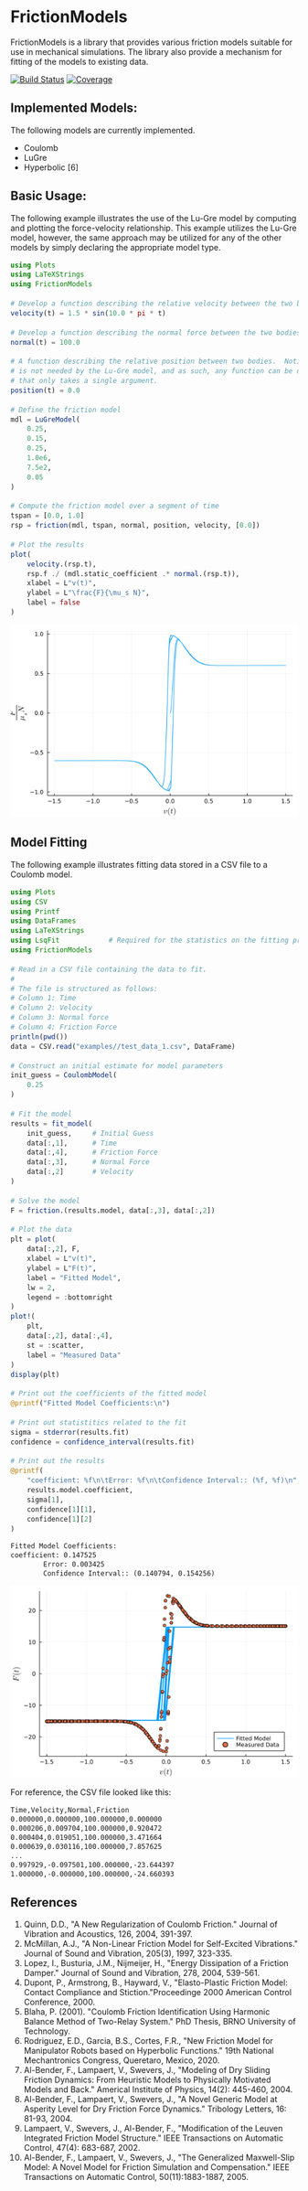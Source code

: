 # FrictionModels
FrictionModels is a library that provides various friction models suitable for use in mechanical simulations.  The library also provide a mechanism for fitting of the models to existing data.

[![Build Status](https://github.com/jchristopherson/FrictionModels.jl/actions/workflows/CI.yml/badge.svg?branch=main)](https://github.com/jchristopherson/FrictionModels.jl/actions/workflows/CI.yml?query=branch%3Amain)
[![Coverage](https://codecov.io/gh/jchristopherson/FrictionModels.jl/branch/main/graph/badge.svg)](https://codecov.io/gh/jchristopherson/FrictionModels.jl)

## Implemented Models:
The following models are currently implemented.
- Coulomb
- LuGre
- Hyperbolic [6]

## Basic Usage:
The following example illustrates the use of the Lu-Gre model by computing and plotting the force-velocity relationship.  This example utilizes the Lu-Gre model, however, the same approach may be utilized for any of the other models by simply declaring the appropriate model type.
```julia
using Plots
using LaTeXStrings
using FrictionModels

# Develop a function describing the relative velocity between the two bodies.
velocity(t) = 1.5 * sin(10.0 * pi * t)

# Develop a function describing the normal force between the two bodies.
normal(t) = 100.0

# A function describing the relative position between two bodies.  Notice, this
# is not needed by the Lu-Gre model, and as such, any function can be defined
# that only takes a single argument.
position(t) = 0.0

# Define the friction model
mdl = LuGreModel(
    0.25,
    0.15,
    0.25,
    1.0e6,
    7.5e2,
    0.05
)

# Compute the friction model over a segment of time
tspan = [0.0, 1.0]
rsp = friction(mdl, tspan, normal, position, velocity, [0.0])

# Plot the results
plot(
    velocity.(rsp.t), 
    rsp.f ./ (mdl.static_coefficient .* normal.(rsp.t)),
    xlabel = L"v(t)",
    ylabel = L"\frac{F}{\mu_s N}",
    label = false
)
```
![](images/lu_gre_example_plot_1.png?raw=true)

## Model Fitting
The following example illustrates fitting data stored in a CSV file to a Coulomb model.
```julia
using Plots
using CSV
using Printf
using DataFrames
using LaTeXStrings
using LsqFit            # Required for the statistics on the fitting process
using FrictionModels

# Read in a CSV file containing the data to fit.
#
# The file is structured as follows:
# Column 1: Time
# Column 2: Velocity
# Column 3: Normal force
# Column 4: Friction Force
println(pwd())
data = CSV.read("examples//test_data_1.csv", DataFrame)

# Construct an initial estimate for model parameters
init_guess = CoulombModel(
    0.25
)

# Fit the model
results = fit_model(
    init_guess,     # Initial Guess
    data[:,1],      # Time
    data[:,4],      # Friction Force
    data[:,3],      # Normal Force
    data[:,2]       # Velocity
)

# Solve the model
F = friction.(results.model, data[:,3], data[:,2])

# Plot the data
plt = plot(
    data[:,2], F,
    xlabel = L"v(t)",
    ylabel = L"F(t)",
    label = "Fitted Model",
    lw = 2,
    legend = :bottomright
)
plot!(
    plt,
    data[:,2], data[:,4],
    st = :scatter,
    label = "Measured Data"
)
display(plt)

# Print out the coefficients of the fitted model
@printf("Fitted Model Coefficients:\n")

# Print out statistitics related to the fit
sigma = stderror(results.fit)
confidence = confidence_interval(results.fit)

# Print out the results
@printf(
    "coefficient: %f\n\tError: %f\n\tConfidence Interval:: (%f, %f)\n",
    results.model.coefficient,
    sigma[1],
    confidence[1][1],
    confidence[1][2]
)
```
```text
Fitted Model Coefficients:
coefficient: 0.147525
        Error: 0.003425
        Confidence Interval:: (0.140794, 0.154256)
```
![](images/coulomb_fit_example_plot_1.png?raw=true)

For reference, the CSV file looked like this:
```csv
Time,Velocity,Normal,Friction
0.000000,0.000000,100.000000,0.000000
0.000206,0.009704,100.000000,0.920472
0.000404,0.019051,100.000000,3.471664
0.000639,0.030116,100.000000,7.857625
...
0.997929,-0.097501,100.000000,-23.644397
1.000000,-0.000000,100.000000,-24.660393
```

## References
1. Quinn, D.D., "A New Regularization of Coulomb Friction." Journal of Vibration and Acoustics, 126, 2004, 391-397.
2. McMillan, A.J., "A Non-Linear Friction Model for Self-Excited Vibrations." Journal of Sound and Vibration, 205(3), 1997, 323-335.
3. Lopez, I., Busturia, J.M., Nijmeijer, H., "Energy Dissipation of a Friction Damper." Journal of Sound and Vibration, 278, 2004, 539-561.
4. Dupont, P., Armstrong, B., Hayward, V., "Elasto-Plastic Friction Model: Contact Compliance and Stiction."Proceedinge 2000 American Control Conference, 2000.
5. Blaha, P. (2001). "Coulomb Friction Identification Using Harmonic Balance Method of Two-Relay System." PhD Thesis, BRNO University of Technology.
6. Rodriguez, E.D., Garcia, B.S., Cortes, F.R., "New Friction Model for Manipulator Robots based on Hyperbolic Functions." 19th National Mechantronics Congress, Queretaro, Mexico, 2020.
7. Al-Bender, F., Lampaert, V., Swevers, J., "Modeling of Dry Sliding Friction Dynamics: From Heuristic Models to Physically Motivated Models and Back." Americal Institute of Physics, 14(2): 445-460, 2004.
8. Al-Bender, F., Lampaert, V., Swevers, J., "A Novel Generic Model at Asperity Level for Dry Friction Force Dynamics." Tribology Letters, 16: 81-93, 2004.
9. Lampaert, V., Swevers, J., Al-Bender, F., "Modification of the Leuven Integrated Friction Model Structure." IEEE Transactions on Automatic Control, 47(4): 683-687, 2002.
10. Al-Bender, F., Lampaert, V., Swevers, J., "The Generalized Maxwell-Slip Model: A Novel Model for Friction Simulation and Compensation." IEEE Transactions on Automatic Control, 50(11):1883-1887, 2005.